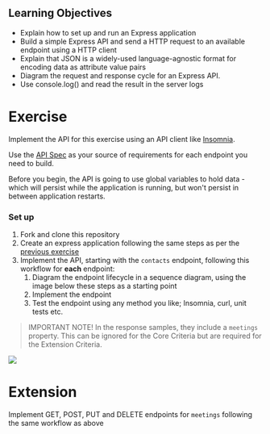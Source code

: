 ## Learning Objectives

- Explain how to set up and run an Express application
- Build a simple Express API and send a HTTP request to an available endpoint using a HTTP client
- Explain that JSON is a widely-used language-agnostic format for encoding data as attribute value pairs
- Diagram the request and response cycle for an Express API.
- Use console.log() and read the result in the server logs


# Exercise

Implement the API for this exercise using an API client like [Insomnia](https://insomnia.rest/).

Use the [API Spec](https://boolean-uk.github.io/api-express-address-book/) as your source of requirements for each endpoint you need to build.

Before you begin, the API is going to use global variables to hold data - which will persist while the application is running, but won't persist in between application restarts.


### Set up
1. Fork and clone this repository
2. Create an express application following the same steps as per the [previous exercise](https://github.com/boolean-uk/api-express-counter/)
3. Implement the API, starting with the `contacts` endpoint, following this workflow for **each** endpoint:
    1. Diagram the endpoint lifecycle in a sequence diagram, using the image below these steps as a starting point
    2. Implement the endpoint
    3. Test the endpoint using any method you like; Insomnia, curl, unit tests etc.
> IMPORTANT NOTE! In the response samples, they include a `meetings` property. This can be ignored for the Core Criteria but are required for the Extension Criteria.

![](./assets/API%20Address%20Book.png)

# Extension

Implement GET, POST, PUT and DELETE endpoints for `meetings` following the same workflow as above
